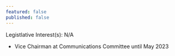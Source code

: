 ```yaml
---
featured: false
published: false
---
```

Legistlative Interest(s): N/A

* Vice Chairman at Communications Committee until May 2023